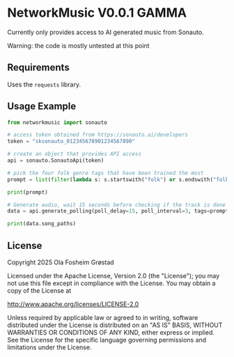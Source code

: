 # NetworkMusic V0.0.1 GAMMA

Currently only provides access to AI generated music from Sonauto.

Warning: the code is mostly untested at this point


## Requirements

Uses the `requests` library.


## Usage Example

```python
from networkmusic import sonauto

# access token obtained from https://sonauto.ai/developers
token = "sksonauto_012345678901234567890"

# create an object that provides API access
api = sonauto.SonautoApi(token)

# pick the four folk genre tags that have been trained the most
prompt = list(filter(lambda s: s.startswith("folk") or s.endswith("folk"), sonauto.tags.all))[:4]

print(prompt)

# Generate audio, wait 15 seconds before checking if the track is done
data = api.generate_polling(poll_delay=15, poll_interval=3, tags=prompt, instrumental=True)

print(data.song_paths)
```


## License

Copyright 2025 Ola Fosheim Grøstad

Licensed under the Apache License, Version 2.0 (the "License");
you may not use this file except in compliance with the License.
You may obtain a copy of the License at

http://www.apache.org/licenses/LICENSE-2.0

Unless required by applicable law or agreed to in writing, software
distributed under the License is distributed on an "AS IS" BASIS,
WITHOUT WARRANTIES OR CONDITIONS OF ANY KIND, either express or implied.
See the License for the specific language governing permissions and
limitations under the License.

